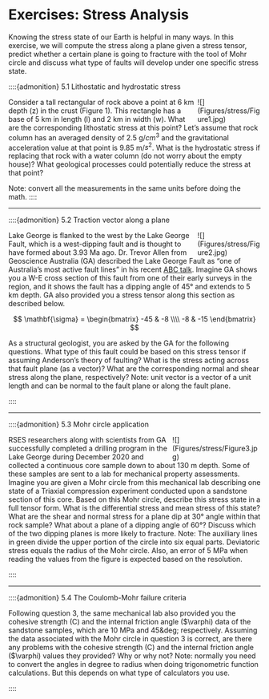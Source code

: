 # Exercises: Stress Analysis

Knowing the stress state of our Earth is helpful in many ways. In this exercise, we will compute the stress along a plane given a stress tensor, predict whether a certain plane is going to fracture with the tool of Mohr circle and discuss what type of faults will develop under one specific stress state.

::::{admonition} 5.1 Lithostatic and hydrostatic stress

<div style="width:25%;float:right;">
![](Figures/stress/Figure1.jpg)
</div>

Consider a tall rectangular of rock above a point at 6 km depth (z) in the crust (Figure 1). This rectangle has a base of 5 km in length (l) and 2 km in width (w). What are the corresponding lithostatic stress at this point? Let’s assume that rock column has an averaged density of 2.5 g/$cm^{3}$ and the gravitational acceleration value at that point is 9.85 m/$s^{2}$. What is the hydrostatic stress if replacing that rock with a water column (do not worry about the empty house)? What geological processes could potentially reduce the stress at that point?

Note: convert all the measurements in the same units before doing the math. 
::::

---

::::{admonition} 5.2 Traction vector along a plane

<div style="width:25%;float:right;">
![](Figures/stress/Figure2.jpg)
</div>

Lake George is flanked to the west by the Lake George Fault, which is a west-dipping fault and is thought to have formed about 3.93 Ma ago. Dr. Trevor Allen from Geoscience Australia (GA) described the Lake George Fault as “one of Australia’s most active fault lines” in his recent [ABC talk](https://www.abc.net.au/radionational/programs/ockhamsrazor/earthquakes-in-australia-mythbusting/13494950?fbclid=IwAR1TIbrIahvU046e5jILWz-fAEnwBdAMgLQgcPn62mJ9EX5KXuqLqbJRXS8). Imagine GA shows you a W-E cross section of this fault from one of their early surveys in the region, and it shows the fault has a dipping angle of 45&deg; and extends to 5 km depth. GA also provided you a stress tensor along this section as described below. 

$$ \mathbf{\sigma} = 
\begin{bmatrix}
-45 & -8 \\\\
-8 & -15
\end{bmatrix} $$

As a structural geologist, you are asked by the GA for the following questions. What type of this fault could be based on this stress tensor if assuming Anderson’s theory of faulting? What is the stress acting across that fault plane (as a vector)? What are the corresponding normal and shear stress along the plane, respectively? 
Note: unit vector is a vector of a unit length and can be normal to the fault plane or along the fault plane. 

 ::::

---

::::{admonition} 5.3 Mohr circle application

<div style="width:35%;float:right;">
![](Figures/stress/Figure3.jpg)
</div>

RSES researchers along with scientists from GA successfully completed a drilling program in the Lake George during December 2020 and collected a continuous core sample down to about 130 m depth. Some of these samples are sent to a lab for mechanical property assessments. Imagine you are given a Mohr circle from this mechanical lab describing one state of a Triaxial compression experiment conducted upon a sandstone section of this core. Based on this Mohr circle, describe this stress state in a full tensor form. What is the differential stress and mean stress of this state? What are the shear and normal stress for a plane dip at 30&deg; angle within that rock sample? What about a plane of a dipping angle of 60&deg;? Discuss which of the two dipping planes is more likely to fracture.
Note: The auxiliary lines in green divide the upper portion of the circle into six equal parts. Deviatoric stress equals the radius of the Mohr circle. Also, an error of 5 MPa when reading the values from the figure is expected based on the resolution. 

 ::::

---

::::{admonition} 5.4 The Coulomb-Mohr failure criteria

Following question 3, the same mechanical lab also provided you the cohesive strength (C) and the internal friction angle ($\varphi) data of the sandstone samples, which are 10 MPa and 45&deg; respectively. Assuming the data associated with the Mohr circle in question 3 is correct, are there any problems with the cohesive strength (C) and the internal friction angle ($\varphi) values they provided? Why or why not? 
Note: normally you need to convert the angles in degree to radius when doing trigonometric function calculations. But this depends on what type of calculators you use. 

 ::::
